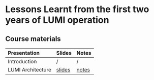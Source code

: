 # Lessons Learnt from the first two years of LUMI operation


## Course materials

| Presentation | Slides | Notes |
|:-------------|:-------|:------|
| Introduction | / | / | / |
| LUMI Architecture | [slides](https://465000095.lumidata.eu/1day-20230509/files/LUMI-1day-20230509-01-architecture.pdf) | [notes](01_Architecture.md) |
